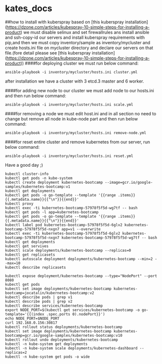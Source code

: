 # kates_docs
##how to install with kuberspray
based on [this kuberspray installation] (https://dzone.com/articles/kubespray-10-simple-steps-for-installing-a-product) we must disable selinux and set firewallrules ans install ansible and ssh-copy-id our servers and install kuberspray requirements with pip,and then we must copy inventory/sample as inventory/mycluster and create hosts.ini file on mycluster directory and declare our servers on that file.(fore detail please see [this kuberspray installation] (https://dzone.com/articles/kubespray-10-simple-steps-for-installing-a-product))
####for deploying cluster we must run below command:
```
ansible-playbook -i inventory/mycluster/hosts.ini cluster.yml
```
after installation we have a cluster with 3 etcd.3 master and 6 worker.

####for adding new node to our cluster we must add node to our hosts.ini and then run below command:
```
ansible-playbook -i inventory/mycluster/hosts.ini scale.yml
```
####for removing a node we must edit host.ini and in all section no need to change but remove all node in kube-node part and then run below command:
```
ansible-playbook -i inventory/mycluster/hosts.ini remove-node.yml
```
####for reset entire cluster and remove kubernetes from our server, run below command:
```
ansible-playbook -i inventory/mycluster/hosts.ini reset.yml
```
Have a good day ;)



```
kubectl cluster-info
kubectl get pods -n kube-system
kubectl create deployment kubernetes-bootcamp --image=gcr.io/google-samples/kubernetes-bootcamp:v1
kubectl get deployments
kubectl get pods -o go-template --template '{{range .items}}{{.metadata.name}}{{"\n"}}{{end}}'
kubectl proxy
kubectl exec -ti kubernetes-bootcamp-57978f5f5d-wg7tf -- bash
kubectl get pods -l app=kubernetes-bootcamp
kubectl get pods -o go-template --template '{{range .items}}{{.metadata.name}}{{"\n"}}{{end}}'
kubectl label pod kubernetes-bootcamp-57978f5f5d-6glv2 kubernetes-bootcamp-57978f5f5d-nxgn7 app=v1 --overwrite
kubectl exec -ti kubernetes-bootcamp-57978f5f5d-6glv2 kubernetes-bootcamp-57978f5f5d-nxgn7 kubernetes-bootcamp-57978f5f5d-wg7tf -- bash
kubectl get deployments
kubectl get servives
kubectl scale deployments/kubernetes-bootcamp --replicas=0
kubectl get replicasets
kubectl autoscale deployment deployments/kubernetes-bootcamp --min=2 --max=10
kubectl describe replicasets

kubectl expose deployment/kubernetes-bootcamp --type="NodePort" --port 8080
kubectl get pods
kubectl set image deployments/kubernetes-bootcamp kubernetes-bootcamp=jocatalin/kubernetes-bootcamp:v2
kubectl describe pods | grep v1
kubectl describe pods | grep v2
kubectl describe services/kubernetes-bootcamp
export NODE_PORT=$(kubectl get services/kubernetes-bootcamp -o go-template='{{(index .spec.ports 0).nodePort}}')
echo NODE_PORT=$NODE_PORT
curl 192.168.0.156:30817
kubectl rollout status deployments/kubernetes-bootcamp
kubectl set image deployments/kubernetes-bootcamp kubernetes-bootcamp=gcr.io/google-samples/kubernetes-bootcamp:v10
kubectl rollout undo deployments/kubernetes-bootcamp
kubectl -n kube-system get deployments
kubectl -n kube-system scale deployments/kubernetes-dashboard --replicas=2
kubectl -n kube-system get pods -o wide

```
